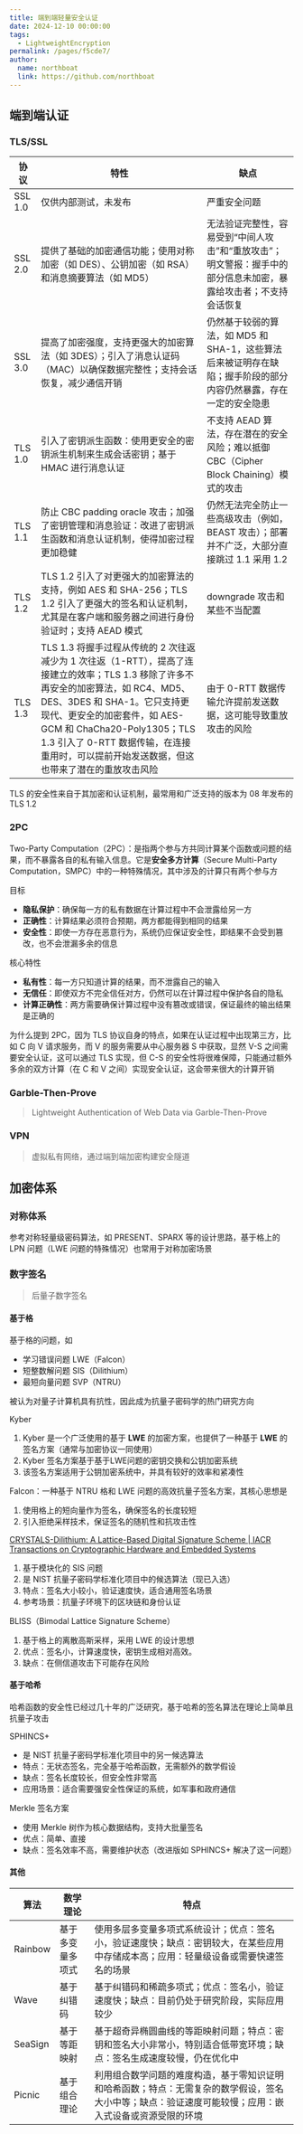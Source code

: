 ```yaml
---
title: 端到端轻量安全认证
date: 2024-12-10 00:00:00
tags: 
  - LightweightEncryption
permalink: /pages/f5cde7/
author: 
  name: northboat
  link: https://github.com/northboat
---
```


## 端到端认证

### TLS/SSL

| 协议    | 特性                                                         | 缺点                                                         |
| ------- | ------------------------------------------------------------ | ------------------------------------------------------------ |
| SSL 1.0 | 仅供内部测试，未发布                                         | 严重安全问题                                                 |
| SSL 2.0 | 提供了基础的加密通信功能；使用对称加密（如 DES）、公钥加密（如 RSA）和消息摘要算法（如 MD5） | 无法验证完整性，容易受到“中间人攻击”和“重放攻击”；明文警报：握手中的部分信息未加密，暴露给攻击者；不支持会话恢复 |
| SSL 3.0 | 提高了加密强度，支持更强大的加密算法（如 3DES）；引入了消息认证码（MAC）以确保数据完整性；支持会话恢复，减少通信开销 | 仍然基于较弱的算法，如 MD5 和 SHA-1，这些算法后来被证明存在缺陷；握手阶段的部分内容仍然暴露，存在一定的安全隐患 |
| TLS 1.0 | 引入了密钥派生函数：使用更安全的密钥派生机制来生成会话密钥；基于 HMAC 进行消息认证 | 不支持 AEAD 算法，存在潜在的安全风险；难以抵御 CBC（Cipher Block Chaining）模式的攻击 |
| TLS 1.1 | 防止 CBC padding oracle 攻击；加强了密钥管理和消息验证：改进了密钥派生函数和消息认证机制，使得加密过程更加稳健 | 仍然无法完全防止一些高级攻击（例如，BEAST 攻击）；部署并不广泛，大部分直接跳过 1.1 采用 1.2 |
| TLS 1.2 | TLS 1.2 引入了对更强大的加密算法的支持，例如 AES 和 SHA-256；TLS 1.2 引入了更强大的签名和认证机制，尤其是在客户端和服务器之间进行身份验证时；支持 AEAD 模式 | downgrade 攻击和某些不当配置                                 |
| TLS 1.3 | TLS 1.3 将握手过程从传统的 2 次往返减少为 1 次往返（1-RTT），提高了连接建立的效率；TLS 1.3 移除了许多不再安全的加密算法，如 RC4、MD5、DES、3DES 和 SHA-1。它只支持更现代、更安全的加密套件，如 AES-GCM 和 ChaCha20-Poly1305；TLS 1.3 引入了 0-RTT 数据传输，在连接重用时，可以提前开始发送数据，但这也带来了潜在的重放攻击风险 | 由于 0-RTT 数据传输允许提前发送数据，这可能导致重放攻击的风险 |

TLS 的安全性来自于其加密和认证机制，最常用和广泛支持的版本为 08 年发布的 TLS 1.2

### 2PC

Two-Party Computation（2PC）：是指两个参与方共同计算某个函数或问题的结果，而不暴露各自的私有输入信息。它是**安全多方计算**（Secure Multi-Party Computation，SMPC）中的一种特殊情况，其中涉及的计算只有两个参与方

目标

- **隐私保护**：确保每一方的私有数据在计算过程中不会泄露给另一方
- **正确性**：计算结果必须符合预期，两方都能得到相同的结果
- **安全性**：即使一方存在恶意行为，系统仍应保证安全性，即结果不会受到篡改，也不会泄漏多余的信息

核心特性

- **私有性**：每一方只知道计算的结果，而不泄露自己的输入
- **无信任**：即使双方不完全信任对方，仍然可以在计算过程中保护各自的隐私
- **计算正确性**：两方需要确保计算过程中没有篡改或错误，保证最终的输出结果是正确的

为什么提到 2PC，因为 TLS 协议自身的特点，如果在认证过程中出现第三方，比如 C 向 V 请求服务，而 V 的服务需要从中心服务器 S 中获取，显然 V-S 之间需要安全认证，这可以通过 TLS 实现，但 C-S 的安全性将很难保障，只能通过额外多余的双方计算（在 C 和 V 之间）实现安全认证，这会带来很大的计算开销

### Garble-Then-Prove

> Lightweight Authentication of Web Data via Garble-Then-Prove

### VPN

> 虚拟私有网络，通过端到端加密构建安全隧道

## 加密体系

### 对称体系

参考对称轻量级密码算法，如 PRESENT、SPARX 等的设计思路，基于格上的 LPN 问题（LWE 问题的特殊情况）也常用于对称加密场景

### 数字签名

> 后量子数字签名
>

#### 基于格

基于格的问题，如

- 学习错误问题 LWE（Falcon）
- 短整数解问题 SIS（Dilithium）
- 最短向量问题 SVP（NTRU）

被认为对量子计算机具有抗性，因此成为抗量子密码学的热门研究方向

Kyber

1. Kyber 是一个广泛使用的基于 **LWE** 的加密方案，也提供了一种基于 **LWE** 的签名方案（通常与加密协议一同使用）
2. Kyber 签名方案基于基于LWE问题的密钥交换和公钥加密系统
3. 该签名方案适用于公钥加密系统中，并具有较好的效率和紧凑性

Falcon：一种基于 NTRU 格和 LWE 问题的高效抗量子签名方案，其核心思想是

1. 使用格上的短向量作为签名，确保签名的长度较短
2. 引入拒绝采样技术，保证签名的随机性和抗攻击性

[CRYSTALS-Dilithium: A Lattice-Based Digital Signature Scheme | IACR Transactions on Cryptographic Hardware and Embedded Systems](https://tches.iacr.org/index.php/TCHES/article/view/839)

1. 基于模块化的 SIS 问题
2. 是 NIST 抗量子密码学标准化项目中的候选算法（现已入选）
3. 特点：签名大小较小，验证速度快，适合通用签名场景
4. 参考场景：抗量子环境下的区块链和身份认证

BLISS（Bimodal Lattice Signature Scheme）

1. 基于格上的离散高斯采样，采用 LWE 的设计思想
2. 优点：签名小，计算速度快，密钥生成相对高效。
3. 缺点：在侧信道攻击下可能存在风险

#### 基于哈希

哈希函数的安全性已经过几十年的广泛研究，基于哈希的签名算法在理论上简单且抗量子攻击

SPHINCS+

- 是 NIST 抗量子密码学标准化项目中的另一候选算法
- 特点：无状态签名，完全基于哈希函数，无需额外的数学假设
- 缺点：签名长度较长，但安全性非常高
- 应用场景：适合需要强安全性保证的系统，如军事和政府通信

Merkle 签名方案

- 使用 Merkle 树作为核心数据结构，支持大批量签名
- 优点：简单、直接
- 缺点：签名效率不高，需要维护状态（改进版如 SPHINCS+ 解决了这一问题）

#### 其他

| 算法    | 数学理论         | 特点                                                         |
| ------- | ---------------- | ------------------------------------------------------------ |
| Rainbow | 基于多变量多项式 | 使用多层多变量多项式系统设计；优点：签名小，验证速度快；缺点：密钥较大，在某些应用中存储成本高；应用：轻量级设备或需要快速签名的场景 |
| Wave    | 基于纠错码       | 基于纠错码和稀疏多项式；优点：签名小，验证速度快；缺点：目前仍处于研究阶段，实际应用较少 |
| SeaSign | 基于等距映射     | 基于超奇异椭圆曲线的等距映射问题；特点：密钥和签名大小非常小，特别适合低带宽环境；缺点：签名生成速度较慢，仍在优化中 |
| Picnic  | 基于组合理论     | 利用组合数学问题的难度构造，基于零知识证明和哈希函数；特点：无需复杂的数学假设，签名大小中等；缺点：验证速度可能较慢；应用：嵌入式设备或资源受限的环境 |
